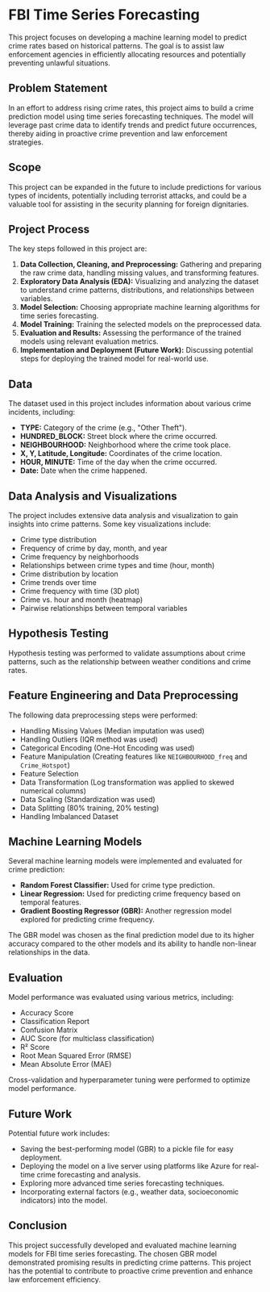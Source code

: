 # FBI Time Series Forecasting
This project focuses on developing a machine learning model to predict crime rates based on historical patterns. The goal is to assist law enforcement agencies in efficiently allocating resources and potentially preventing unlawful situations.

## Problem Statement

In an effort to address rising crime rates, this project aims to build a crime prediction model using time series forecasting techniques. The model will leverage past crime data to identify trends and predict future occurrences, thereby aiding in proactive crime prevention and law enforcement strategies.

## Scope

This project can be expanded in the future to include predictions for various types of incidents, potentially including terrorist attacks, and could be a valuable tool for assisting in the security planning for foreign dignitaries.

## Project Process

The key steps followed in this project are:

1.  **Data Collection, Cleaning, and Preprocessing:** Gathering and preparing the raw crime data, handling missing values, and transforming features.
2.  **Exploratory Data Analysis (EDA):** Visualizing and analyzing the dataset to understand crime patterns, distributions, and relationships between variables.
3.  **Model Selection:** Choosing appropriate machine learning algorithms for time series forecasting.
4.  **Model Training:** Training the selected models on the preprocessed data.
5.  **Evaluation and Results:** Assessing the performance of the trained models using relevant evaluation metrics.
6.  **Implementation and Deployment (Future Work):** Discussing potential steps for deploying the trained model for real-world use.

## Data

The dataset used in this project includes information about various crime incidents, including:

*   **TYPE:** Category of the crime (e.g., "Other Theft").
*   **HUNDRED\_BLOCK:** Street block where the crime occurred.
*   **NEIGHBOURHOOD:** Neighborhood where the crime took place.
*   **X, Y, Latitude, Longitude:** Coordinates of the crime location.
*   **HOUR, MINUTE:** Time of the day when the crime occurred.
*   **Date:** Date when the crime happened.

## Data Analysis and Visualizations

The project includes extensive data analysis and visualization to gain insights into crime patterns. Some key visualizations include:

*   Crime type distribution
*   Frequency of crime by day, month, and year
*   Crime frequency by neighborhoods
*   Relationships between crime types and time (hour, month)
*   Crime distribution by location
*   Crime trends over time
*   Crime frequency with time (3D plot)
*   Crime vs. hour and month (heatmap)
*   Pairwise relationships between temporal variables

## Hypothesis Testing

Hypothesis testing was performed to validate assumptions about crime patterns, such as the relationship between weather conditions and crime rates.

## Feature Engineering and Data Preprocessing

The following data preprocessing steps were performed:

*   Handling Missing Values (Median imputation was used)
*   Handling Outliers (IQR method was used)
*   Categorical Encoding (One-Hot Encoding was used)
*   Feature Manipulation (Creating features like `NEIGHBOURHOOD_freq` and `Crime_Hotspot`)
*   Feature Selection
*   Data Transformation (Log transformation was applied to skewed numerical columns)
*   Data Scaling (Standardization was used)
*   Data Splitting (80% training, 20% testing)
*   Handling Imbalanced Dataset

## Machine Learning Models

Several machine learning models were implemented and evaluated for crime prediction:

*   **Random Forest Classifier:** Used for crime type prediction.
*   **Linear Regression:** Used for predicting crime frequency based on temporal features.
*   **Gradient Boosting Regressor (GBR):** Another regression model explored for predicting crime frequency.

The GBR model was chosen as the final prediction model due to its higher accuracy compared to the other models and its ability to handle non-linear relationships in the data.

## Evaluation

Model performance was evaluated using various metrics, including:

*   Accuracy Score
*   Classification Report
*   Confusion Matrix
*   AUC Score (for multiclass classification)
*   R² Score
*   Root Mean Squared Error (RMSE)
*   Mean Absolute Error (MAE)

Cross-validation and hyperparameter tuning were performed to optimize model performance.

## Future Work

Potential future work includes:

*   Saving the best-performing model (GBR) to a pickle file for easy deployment.
*   Deploying the model on a live server using platforms like Azure for real-time crime forecasting and analysis.
*   Exploring more advanced time series forecasting techniques.
*   Incorporating external factors (e.g., weather data, socioeconomic indicators) into the model.

## Conclusion

This project successfully developed and evaluated machine learning models for FBI time series forecasting. The chosen GBR model demonstrated promising results in predicting crime patterns. This project has the potential to contribute to proactive crime prevention and enhance law enforcement efficiency.
